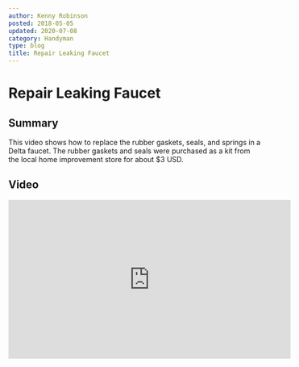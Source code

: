 ```yaml
---
author: Kenny Robinson
posted: 2018-05-05
updated: 2020-07-08
category: Handyman
type: blog
title: Repair Leaking Faucet
---
```


# Repair Leaking Faucet

## Summary

This video shows how to replace the rubber gaskets, seals, and springs in a 
Delta faucet. The rubber gaskets and seals were purchased as a kit from the 
local home improvement store for about $3 USD.

## Video
 
<iframe width="560" height="315" src="https://www.youtube.com/embed/iZXuz589z9I" 
frameborder="0" allow="autoplay; encrypted-media" allowfullscreen=""></iframe>
